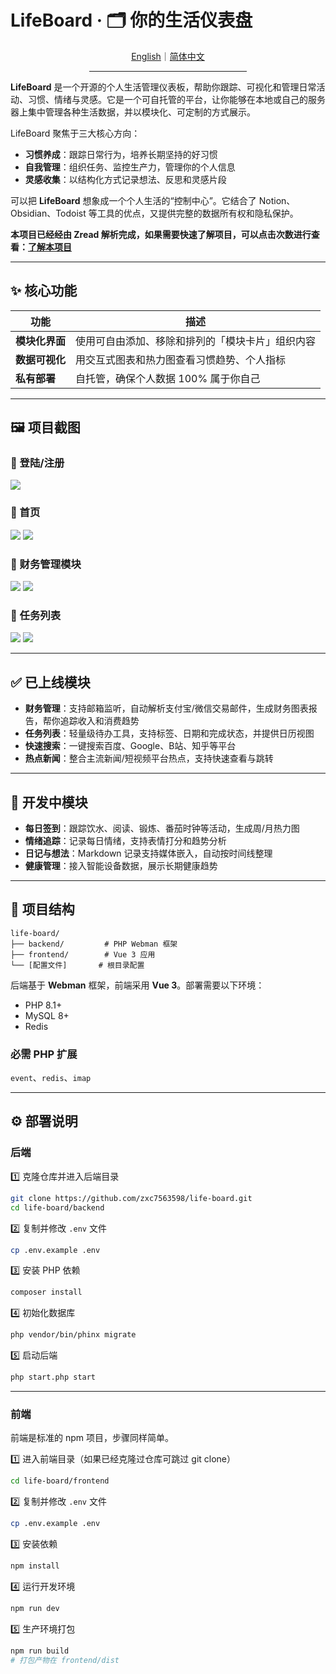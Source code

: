 # LifeBoard · 🗂 你的生活仪表盘

<div align="center">
  <a href="./README.md">English</a>｜<a href="./README.zh-CN.md">简体中文</a>
  <hr width="50%"/>
</div>

**LifeBoard** 是一个开源的个人生活管理仪表板，帮助你跟踪、可视化和管理日常活动、习惯、情绪与灵感。它是一个可自托管的平台，让你能够在本地或自己的服务器上集中管理各种生活数据，并以模块化、可定制的方式展示。

LifeBoard 聚焦于三大核心方向：

- **习惯养成**：跟踪日常行为，培养长期坚持的好习惯
- **自我管理**：组织任务、监控生产力，管理你的个人信息
- **灵感收集**：以结构化方式记录想法、反思和灵感片段

可以把 **LifeBoard** 想象成一个个人生活的“控制中心”。它结合了 Notion、Obsidian、Todoist 等工具的优点，又提供完整的数据所有权和隐私保护。

**本项目已经经由 Zread 解析完成，如果需要快速了解项目，可以点击次数进行查看：[了解本项目](https://zread.ai/zxc7563598/life-board)**

---

## ✨ 核心功能

|功能|描述|
| ------| --------------------------------------------------|
|**模块化界面**|使用可自由添加、移除和排列的「模块卡片」组织内容|
|**数据可视化**|用交互式图表和热力图查看习惯趋势、个人指标|
|**私有部署**|自托管，确保个人数据 100% 属于你自己|

---

## 🖼 项目截图

### 📌 登陆/注册 
<img src="https://raw.githubusercontent.com/zxc7563598/life-board/main/backend/public/screenshot/login.png">

### 📌 首页
<img src="https://raw.githubusercontent.com/zxc7563598/life-board/main/backend/public/screenshot/home1.png">
<img src="https://raw.githubusercontent.com/zxc7563598/life-board/main/backend/public/screenshot/home2.png">

### 📌 财务管理模块
<img src="https://raw.githubusercontent.com/zxc7563598/life-board/main/backend/public/screenshot/bill1.png">
<img src="https://raw.githubusercontent.com/zxc7563598/life-board/main/backend/public/screenshot/bill2.png">

### 📌 任务列表
<img src="https://raw.githubusercontent.com/zxc7563598/life-board/main/backend/public/screenshot/todo1.png">
<img src="https://raw.githubusercontent.com/zxc7563598/life-board/main/backend/public/screenshot/todo2.png">

---

## ✅ 已上线模块

- **财务管理**：支持邮箱监听，自动解析支付宝/微信交易邮件，生成财务图表报告，帮你追踪收入和消费趋势
- **任务列表**：轻量级待办工具，支持标签、日期和完成状态，并提供日历视图
- **快速搜索**：一键搜索百度、Google、B站、知乎等平台
- **热点新闻**：整合主流新闻/短视频平台热点，支持快速查看与跳转

---

## 🚀 开发中模块

- **每日签到**：跟踪饮水、阅读、锻炼、番茄时钟等活动，生成周/月热力图
- **情绪追踪**：记录每日情绪，支持表情打分和趋势分析
- **日记与想法**：Markdown 记录支持媒体嵌入，自动按时间线整理
- **健康管理**：接入智能设备数据，展示长期健康趋势

---

## 📂 项目结构

```
life-board/
├── backend/         # PHP Webman 框架
├── frontend/        # Vue 3 应用
└── [配置文件]       # 根目录配置
```

后端基于 **Webman** 框架，前端采用 **Vue 3**。部署需要以下环境：

- PHP 8.1+
- MySQL 8+
- Redis

### 必需 PHP 扩展

​`event`​、`redis`​、`imap`​

---

## ⚙️ 部署说明

### 后端

1️⃣ 克隆仓库并进入后端目录

```bash
git clone https://github.com/zxc7563598/life-board.git
cd life-board/backend
```

2️⃣ 复制并修改 `.env`​ 文件

```bash
cp .env.example .env
```

3️⃣ 安装 PHP 依赖

```bash
composer install
```

4️⃣ 初始化数据库

```bash
php vendor/bin/phinx migrate
```

5️⃣ 启动后端

```bash
php start.php start
```

---

### 前端

前端是标准的 npm 项目，步骤同样简单。

1️⃣ 进入前端目录（如果已经克隆过仓库可跳过 git clone）

```bash
cd life-board/frontend
```

2️⃣ 复制并修改 `.env`​ 文件

```bash
cp .env.example .env
```

3️⃣ 安装依赖

```bash
npm install
```

4️⃣ 运行开发环境

```bash
npm run dev
```

5️⃣ 生产环境打包

```bash
npm run build
# 打包产物在 frontend/dist
```
